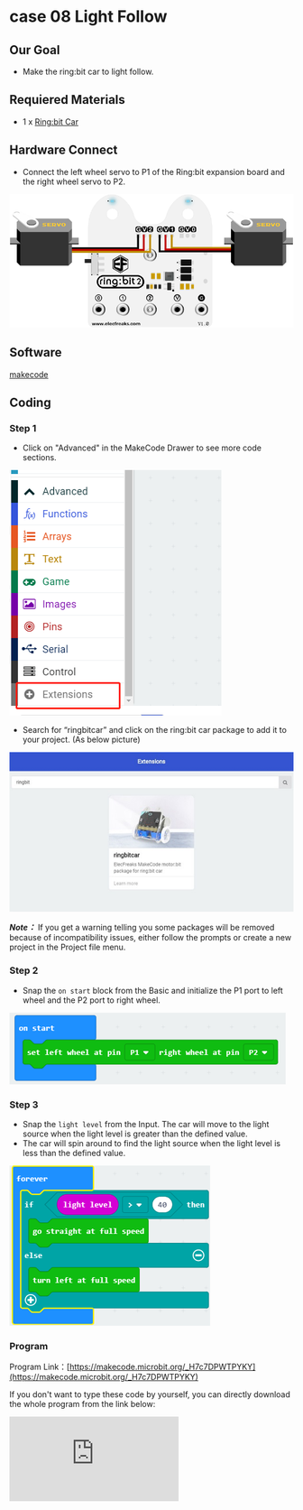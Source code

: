 # case 08 Light Follow

## Our Goal


- Make the ring:bit car to light follow.

## Requiered Materials


- 1 x [Ring:bit Car](https://shop.elecfreaks.com/products/elecfreaks-micro-bit-ring-bit-v2-car-kit-without-micro-bit-board?_pos=4&_sid=66ba68dec&_ss=r)

## Hardware Connect

- Connect the left wheel servo to P1 of the Ring:bit expansion board and the right wheel servo to P2.

![](./images/jBVHea8.png)

## Software

[makecode](https://makecode.microbit.org/#)


## Coding

### Step 1
- Click on "Advanced" in the MakeCode Drawer to see more code sections.

![](./images/2qCyzQ7.png)

- Search for “ringbitcar” and click on the ring:bit car package to add it to your project. (As below picture)

![](./images/1Wq2Mov.jpg)

***Note：*** If you get a warning telling you some packages will be removed because of incompatibility issues, either follow the prompts or create a new project in the Project file menu.

### Step 2

- Snap the `on start` block from the Basic and initialize the P1 port to left wheel and the P2 port to right wheel.

![](./images/RFccHpJ.png)

### Step 3

- Snap the `light level` from the Input. The car will move to the light source when the light level is greater than the defined value.
- The car will spin around to find the light source when the light level is less than the defined value.

![](./images/i1lAR3X.png)

### Program

Program Link：[https://makecode.microbit.org/_H7c7DPWTPYKY](https://makecode.microbit.org/_H7c7DPWTPYKY)

If you don't want to type these code by yourself, you can directly download the whole program from the link below:

<div
    style={{
        position: 'relative',
        paddingBottom: '60%',
        overflow: 'hidden',
    }}
>
    <iframe
        src="https://makecode.microbit.org/_H7c7DPWTPYKY"
        frameborder="0"
        sandbox="allow-popups allow-forms allow-scripts allow-same-origin"
        style={{
            position: 'absolute',
            width: '100%',
            height: '100%',
        }}
    />
</div>


## Result


- The car spins around and will move to the light source when it is detecting the light.

![](./images/ENMYgJm.gif)

## Think


- How can you make a smart car to detect the fire?

## Questions



## More Information
